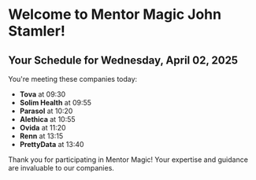# Welcome to Mentor Magic John Stamler!

## Your Schedule for Wednesday, April 02, 2025

You're meeting these companies today:

- **Tova** at 09:30
- **Solim Health** at 09:55
- **Parasol** at 10:20
- **Alethica** at 10:55
- **Ovida** at 11:20
- **Renn** at 13:15
- **PrettyData** at 13:40


Thank you for participating in Mentor Magic! Your expertise and guidance are invaluable to our companies.
